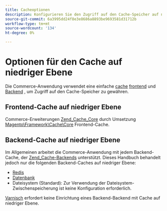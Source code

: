 ```yaml
---
title: Cacheoptionen
description: Konfigurieren Sie den Zugriff auf den Cache-Speicher auf niedriger Ebene.
source-git-commit: 6a3995dd24f8e3e8686a8893be9693581d31712b
workflow-type: tm+mt
source-wordcount: '134'
ht-degree: 0%

---
```


# Optionen für den Cache auf niedriger Ebene

Die Commerce-Anwendung verwendet eine einfache [cache](https://glossary.magento.com/cache) [frontend](https://glossary.magento.com/frontend) und [Backend](https://glossary.magento.com/backend) , um Zugriff auf den Cache-Speicher zu gewähren.

## Frontend-Cache auf niedriger Ebene

Commerce-Erweiterungen [Zend_Cache_Core](https://framework.zend.com/manual/1.12/en/zend.cache.frontends.html) durch Umsetzung [Magento\Framework\Cache\Core](https://github.com/magento/magento2/blob/2.4/lib/internal/Magento/Framework/Cache/Core.php) Frontend-Cache.

## Backend-Cache auf niedriger Ebene

Im Allgemeinen arbeitet die Commerce-Anwendung mit jedem Backend-Cache, der [Zend_Cache-Backends](https://framework.zend.com/manual/1.12/en/zend.cache.backends.html) unterstützt. Dieses Handbuch behandelt jedoch nur die folgenden Backend-Caches auf niedriger Ebene:

- [Redis](config-redis.md)
- [Datenbank](https://developer.adobe.com/commerce/php/development/cache/partial/database-caching/)
- Dateisystem (Standard): Zur Verwendung der Dateisystem-Zwischenspeicherung ist keine Konfiguration erforderlich.

[Varnisch](config-varnish.md) erfordert keine Einrichtung eines Backend-Backend mit Cache auf niedriger Ebene.
